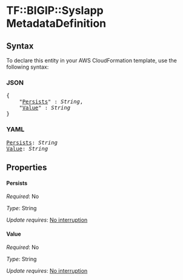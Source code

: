 # TF::BIGIP::SysIapp MetadataDefinition

## Syntax

To declare this entity in your AWS CloudFormation template, use the following syntax:

### JSON

<pre>
{
    "<a href="#persists" title="Persists">Persists</a>" : <i>String</i>,
    "<a href="#value" title="Value">Value</a>" : <i>String</i>
}
</pre>

### YAML

<pre>
<a href="#persists" title="Persists">Persists</a>: <i>String</i>
<a href="#value" title="Value">Value</a>: <i>String</i>
</pre>

## Properties

#### Persists

_Required_: No

_Type_: String

_Update requires_: [No interruption](https://docs.aws.amazon.com/AWSCloudFormation/latest/UserGuide/using-cfn-updating-stacks-update-behaviors.html#update-no-interrupt)

#### Value

_Required_: No

_Type_: String

_Update requires_: [No interruption](https://docs.aws.amazon.com/AWSCloudFormation/latest/UserGuide/using-cfn-updating-stacks-update-behaviors.html#update-no-interrupt)

